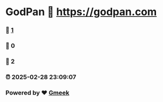 # GodPan :link: https://godpan.com 
### :page_facing_up: [1](https://godpan.com/tag.html) 
### :speech_balloon: 0 
### :hibiscus: 2 
### :alarm_clock: 2025-02-28 23:09:07 
### Powered by :heart: [Gmeek](https://github.com/Meekdai/Gmeek)
